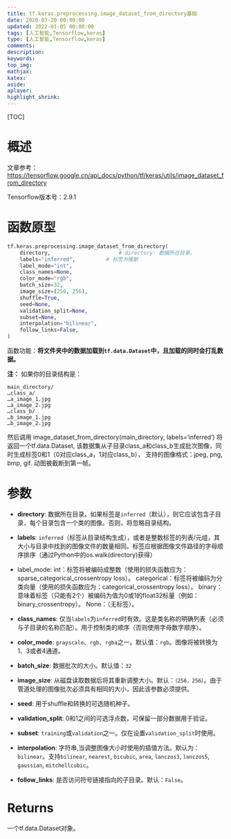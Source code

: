 ```yaml
---
title: tf.keras.preprocessing.image_dataset_from_directory基础
date: 2020-07-20 00:00:00
updated: 2022-01-05 00:00:00
tags: [人工智能,Tensorflow,keras]
type: [人工智能,Tensorflow,keras]
comments:  
description:  
keywords:  
top_img:
mathjax:
katex:
aside:
aplayer:
highlight_shrink:
---
```


[TOC]



# 概述

文章参考：https://tensorflow.google.cn/api_docs/python/tf/keras/utils/image_dataset_from_directory

Tensorflow版本号：2.9.1



# 函数原型

```python
tf.keras.preprocessing.image_dataset_from_directory(
    directory,     					# directory: 数据所在目录。
    labels="inferred",   		# 标签为推断
    label_mode="int",
    class_names=None,
    color_mode="rgb",
    batch_size=32,
    image_size=(256, 256),
    shuffle=True,
    seed=None,
    validation_split=None,
    subset=None,
    interpolation="bilinear",
    follow_links=False,
)
```

函数功能：**将文件夹中的数据加载到`tf.data.Dataset`中，且加载的同时会打乱数据。**

**注：** 如果你的目录结构是：

```
main_directory/
…class_a/
…a_image_1.jpg
…a_image_2.jpg
…class_b/
…b_image_1.jpg
…b_image_2.jpg
```

然后调用 image_dataset_from_directory(main_directory, labels=‘inferred’) 将返回一个tf.data.Dataset, 该数据集从子目录class_a和class_b生成批次图像，同时生成标签0和1（0对应class_a，1对应class_b），
		支持的图像格式：jpeg, png, bmp, gif. 动图被截断到第一帧。



# 参数

- **directory**: 数据所在目录。如果标签是`inferred`（默认），则它应该包含子目录，每个目录包含一个类的图像。否则，将忽略目录结构。
- **labels**: `inferred`（标签从目录结构生成），或者是整数标签的列表/元组，其大小与目录中找到的图像文件的数量相同。标签应根据图像文件路径的字母顺序排序（通过Python中的os.walk(directory)获得）
- label_mode:
  int：标签将被编码成整数（使用的损失函数应为：sparse_categorical_crossentropy loss）。
  categorical：标签将被编码为分类向量（使用的损失函数应为：categorical_crossentropy loss）。
  binary：意味着标签（只能有2个）被编码为值为0或1的float32标量（例如：binary_crossentropy）。
  None：（无标签）。

- **class_names**: 仅当`labels`为`inferred`时有效。这是类名称的明确列表（必须与子目录的名称匹配）。用于控制类的顺序（否则使用字母数字顺序）。

- **color_mode**: `grayscale`、`rgb`、`rgba`之一。默认值：`rgb`。图像将被转换为1、3或者4通道。
- **batch_size**: 数据批次的大小。默认值：`32`

- **image_size**: 从磁盘读取数据后将其重新调整大小。默认：`（256，256）`。由于管道处理的图像批次必须具有相同的大小，因此该参数必须提供。
- **seed**: 用于shuffle和转换的可选随机种子。
- **validation_split**: 0和1之间的可选浮点数，可保留一部分数据用于验证。
- **subset**: `training`或`validation`之一。仅在设置`validation_split`时使用。
- **interpolation**: 字符串,当调整图像大小时使用的插值方法。默认为：`bilinear`。支持`bilinear`, `nearest`, `bicubic`, `area`, `lanczos3`, `lanczos5`, `gaussian`, `mitchellcubic`。
- **follow_links**: 是否访问符号链接指向的子目录。默认：`False`。

# Returns

一个tf.data.Dataset对象。